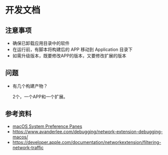 # 开发文档

## 注意事项

- 确保已卸载应用目录中的软件
- 在运行前，有脚本将构建后的 APP 移动到 Application 目录下
- 如需升级版本，既要修改APP的版本，又要修改扩展的版本

## 问题

- 有几个构建产物？

    2个，一个APP和一个扩展。

## 参考资料

- [macOS System Preference Panes](https://gist.github.com/rmcdongit/f66ff91e0dad78d4d6346a75ded4b751)
- <https://www.avanderlee.com/debugging/network-extension-debugging-macos/>
- <https://developer.apple.com/documentation/networkextension/filtering-network-traffic>
